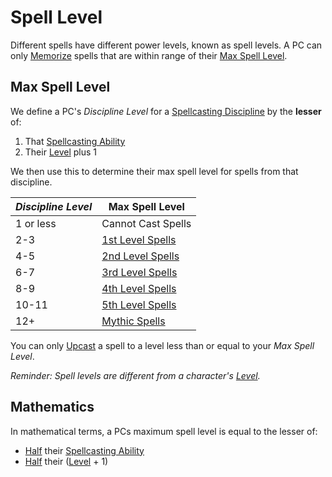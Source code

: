 # Spell Level

Different spells have different power levels, known as spell levels. A PC can only [Memorize](../Spellcasting/Spell%20Learning/Spell%20Memorization.md) spells that are within range of their [Max Spell Level](Spell%20Level.md#Max%20Spell%20Level).

## Max Spell Level

We define a PC's *Discipline Level* for a [Spellcasting Discipline](../Spellcasting/Spellcasting%20Disciplines/{Spellcasting%20Disciplines}.md) by the **lesser** of:

1. That [Spellcasting Ability](../Spellcasting/Spellcasting%20Ability.md)
2. Their [Level](../../Player%20Characters/Derived%20Statistics/Level.md) plus 1

We then use this to determine their max spell level for spells from that discipline.

| *Discipline Level* | Max Spell Level                                                           |
| ------------------ | ------------------------------------------------------------------------- |
| 1 or less          | Cannot Cast Spells                                                        |
| 2-3                | [1st Level Spells](Spells%20by%20Level/Level%201/1st%20Level%20Spells.md) |
| 4-5                | [2nd Level Spells](Spells%20by%20Level/Level%202/2nd%20Level%20Spells.md) |
| 6-7                | [3rd Level Spells](Spells%20by%20Level/Level%203/3rd%20Level%20Spells.md) |
| 8-9                | [4th Level Spells](Spells%20by%20Level/Level%204/4th%20Level%20Spells.md) |
| 10-11              | [5th Level Spells](Spells%20by%20Level/Level%205/5th%20Level%20Spells.md) |
| 12+                | [Mythic Spells](Spells%20by%20Level/Mythic/{Mythic%20Spells}.md)           |

You can only [Upcast](../Spellcasting/Spellcasting.md#Upcast) a spell to a level less than or equal to your *Max Spell Level*.

*Reminder: Spell levels are different from a character's [Level](../../Player%20Characters/Derived%20Statistics/Level.md).*

## Mathematics

In mathematical terms, a PCs maximum spell level is equal to the lesser of:

- [Half](../../Game%20Procedures/Core%20Procedures/Half.md) their [Spellcasting Ability](../Spellcasting/Spellcasting%20Ability.md)
- [Half](../../Game%20Procedures/Core%20Procedures/Half.md) their ([Level](../../Player%20Characters/Derived%20Statistics/Level.md) + 1)
